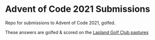 # Advent of Code 2021 Submissions
Repo for submissions to Advent of Code 2021, golfed.

These answers are golfed & scored on the [Lapland Golf Club pastures](https://bogstandard.github.io/lapland-golf-club/)
